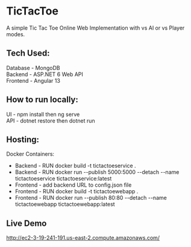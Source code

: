 # TicTacToe
A simple Tic Tac Toe Online Web Implementation with vs AI or vs Player modes.

## Tech Used:
Database - MongoDB \
Backend - ASP.NET 6 Web API \
Frontend - Angular 13

## How to run locally:
UI - npm install then ng serve \
API - dotnet restore then dotnet run

## Hosting:
Docker Containers:
- Backend - RUN docker build -t tictactoeservice . 
- Backend - RUN docker run --publish 5000:5000 --detach --name tictactoeservice tictactoeservice:latest
- Frontend - add backend URL to config.json file 
- Frontend - RUN docker build -t tictactoewebapp . 
- Frontend - RUN docker run --publish 80:80 --detach --name tictactoewebapp tictactoewebapp:latest

## Live Demo
http://ec2-3-19-241-191.us-east-2.compute.amazonaws.com/
